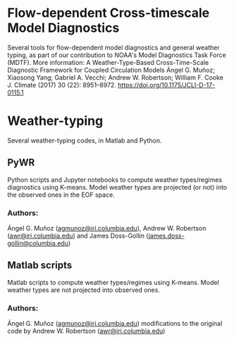 # Flow-dependent Cross-timescale Model Diagnostics 
Several tools for flow-dependent model diagnostics and general weather typing, as part of our contribution to NOAA's Model Diagnostics Task Force (MDTF). More information:
A Weather-Type-Based Cross-Time-Scale Diagnostic Framework for Coupled Circulation Models 
Ángel G. Muñoz;  Xiaosong Yang;  Gabriel A. Vecchi;  Andrew W. Robertson;  William F. Cooke
J. Climate (2017) 30 (22): 8951–8972.
https://doi.org/10.1175/JCLI-D-17-0115.1

# Weather-typing
Several weather-typing codes, in Matlab and Python.

## PyWR
Python scripts and Jupyter notebooks to compute weather types/regimes diagnostics using K-means. Model weather types are projected (or not) into the observed ones in the EOF space.
### Authors:
Ángel G. Muñoz (agmunoz@iri.columbia.edu), Andrew W. Robertson (awr@iri.columbia.edu) and James Doss-Gollin (james.doss-gollin@columbia.edu)

## Matlab scripts
Matlab scripts to compute weather types/regimes using K-means. Model weather types are not projected into observed ones.
### Authors:
Ángel G. Muñoz (agmunoz@iri.columbia.edu) modifications to the original code by Andrew W. Robertson (awr@iri.columbia.edu)


